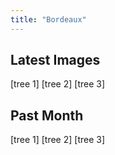 ```yaml
---
title: "Bordeaux"
---
```


## Latest Images

[tree 1] [tree 2] [tree 3]

## Past Month

[tree 1] [tree 2] [tree 3]
